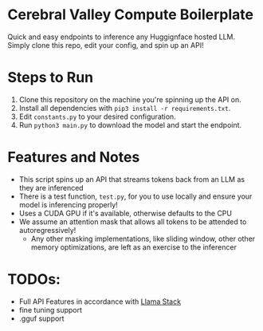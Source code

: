 # Cerebral Valley Compute Boilerplate
Quick and easy endpoints to inference any Huggignface hosted LLM. Simply clone this repo, edit your config, and spin up an API!

# Steps to Run
1. Clone this repository on the machine you're spinning up the API on.
2. Install all dependencies with `pip3 install -r requirements.txt`.
3. Edit `constants.py` to your desired configuration.
4. Run `python3 main.py` to download the model and start the endpoint.

# Features and Notes
* This script spins up an API that streams tokens back from an LLM as they are inferenced
* There is a test function, `test.py`, for you to use locally and ensure your model is inferencing properly!
* Uses a CUDA GPU if it's available, otherwise defaults to the CPU
* We assume an attention mask that allows all tokens to be attended to autoregressively!
    * Any other masking implementations, like sliding window, other other memory optimizations, are left as an exercise to the inferencer

# TODOs:
* Full API Features in accordance with [Llama Stack](https://github.com/meta-llama/llama-stack)
* fine tuning support
* .gguf support
